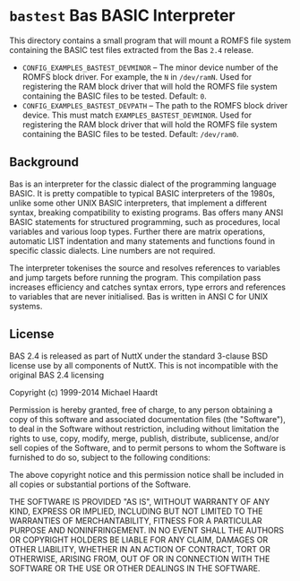 # `bastest` Bas BASIC Interpreter

This directory contains a small program that will mount a ROMFS file
system containing the BASIC test files extracted from the Bas `2.4`
release.

  - `CONFIG_EXAMPLES_BASTEST_DEVMINOR` – The minor device number of the
    ROMFS block driver. For example, the `N` in `/dev/ramN`. Used for
    registering the RAM block driver that will hold the ROMFS file
    system containing the BASIC files to be tested. Default: `0`.
  - `CONFIG_EXAMPLES_BASTEST_DEVPATH` – The path to the ROMFS block
    driver device. This must match `EXAMPLES_BASTEST_DEVMINOR`. Used for
    registering the RAM block driver that will hold the ROMFS file
    system containing the BASIC files to be tested. Default:
    `/dev/ram0`.

## Background

Bas is an interpreter for the classic dialect of the programming
language BASIC. It is pretty compatible to typical BASIC interpreters of
the 1980s, unlike some other UNIX BASIC interpreters, that implement a
different syntax, breaking compatibility to existing programs. Bas
offers many ANSI BASIC statements for structured programming, such as
procedures, local variables and various loop types. Further there are
matrix operations, automatic LIST indentation and many statements and
functions found in specific classic dialects. Line numbers are not
required.

The interpreter tokenises the source and resolves references to
variables and jump targets before running the program. This compilation
pass increases efficiency and catches syntax errors, type errors and
references to variables that are never initialised. Bas is written in
ANSI C for UNIX systems.

## License

BAS <span class="title-ref">2.4</span> is released as part of NuttX
under the standard 3-clause BSD license use by all components of NuttX.
This is not incompatible with the original BAS
<span class="title-ref">2.4</span> licensing

Copyright (c) 1999-2014 Michael Haardt

Permission is hereby granted, free of charge, to any person obtaining a
copy of this software and associated documentation files (the
"Software"), to deal in the Software without restriction, including
without limitation the rights to use, copy, modify, merge, publish,
distribute, sublicense, and/or sell copies of the Software, and to
permit persons to whom the Software is furnished to do so, subject to
the following conditions:

The above copyright notice and this permission notice shall be included
in all copies or substantial portions of the Software.

THE SOFTWARE IS PROVIDED "AS IS", WITHOUT WARRANTY OF ANY KIND, EXPRESS
OR IMPLIED, INCLUDING BUT NOT LIMITED TO THE WARRANTIES OF
MERCHANTABILITY, FITNESS FOR A PARTICULAR PURPOSE AND NONINFRINGEMENT.
IN NO EVENT SHALL THE AUTHORS OR COPYRIGHT HOLDERS BE LIABLE FOR ANY
CLAIM, DAMAGES OR OTHER LIABILITY, WHETHER IN AN ACTION OF CONTRACT,
TORT OR OTHERWISE, ARISING FROM, OUT OF OR IN CONNECTION WITH THE
SOFTWARE OR THE USE OR OTHER DEALINGS IN THE SOFTWARE.
